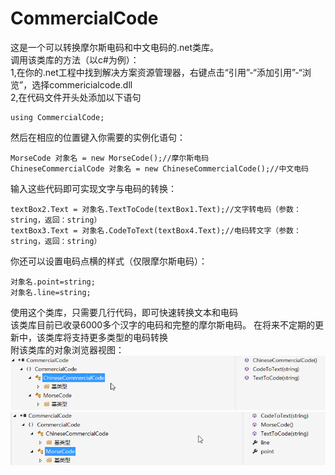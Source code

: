 # CommercialCode
这是一个可以转换摩尔斯电码和中文电码的.net类库。  
调用该类库的方法（以c#为例）：  
1,在你的.net工程中找到解决方案资源管理器，右键点击“引用”-“添加引用”-“浏览”，选择commericialcode.dll  
2,在代码文件开头处添加以下语句
```
using CommercialCode;
```
然后在相应的位置键入你需要的实例化语句：

```
MorseCode 对象名 = new MorseCode();//摩尔斯电码
ChineseCommercialCode 对象名 = new ChineseCommercialCode();//中文电码
```
输入这些代码即可实现文字与电码的转换：

```
textBox2.Text = 对象名.TextToCode(textBox1.Text);//文字转电码（参数：string，返回：string）
textBox3.Text = 对象名.CodeToText(textBox4.Text);//电码转文字（参数：string，返回：string）
```

你还可以设置电码点横的样式（仅限摩尔斯电码）：

```
对象名.point=string;
对象名.line=string;
```
使用这个类库，只需要几行代码，即可快速转换文本和电码  
该类库目前已收录6000多个汉字的电码和完整的摩尔斯电码。
在将来不定期的更新中，该类库将支持更多类型的电码转换  
附该类库的对象浏览器视图：  
![image](https://raw.githubusercontent.com/lycode404/CommercialCode/master/image/cncode.png)  
![image](https://raw.githubusercontent.com/lycode404/CommercialCode/master/image/morsecode.png)